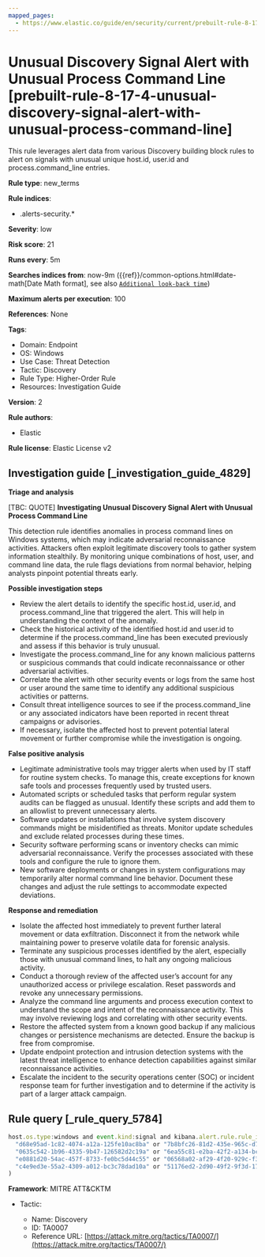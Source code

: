 ```yaml
---
mapped_pages:
  - https://www.elastic.co/guide/en/security/current/prebuilt-rule-8-17-4-unusual-discovery-signal-alert-with-unusual-process-command-line.html
---
```


# Unusual Discovery Signal Alert with Unusual Process Command Line [prebuilt-rule-8-17-4-unusual-discovery-signal-alert-with-unusual-process-command-line]

This rule leverages alert data from various Discovery building block rules to alert on signals with unusual unique host.id, user.id and process.command_line entries.

**Rule type**: new_terms

**Rule indices**:

* .alerts-security.*

**Severity**: low

**Risk score**: 21

**Runs every**: 5m

**Searches indices from**: now-9m ({{ref}}/common-options.html#date-math[Date Math format], see also [`Additional look-back time`](docs-content://solutions/security/detect-and-alert/create-detection-rule.md#rule-schedule))

**Maximum alerts per execution**: 100

**References**: None

**Tags**:

* Domain: Endpoint
* OS: Windows
* Use Case: Threat Detection
* Tactic: Discovery
* Rule Type: Higher-Order Rule
* Resources: Investigation Guide

**Version**: 2

**Rule authors**:

* Elastic

**Rule license**: Elastic License v2

## Investigation guide [_investigation_guide_4829]

**Triage and analysis**

[TBC: QUOTE]
**Investigating Unusual Discovery Signal Alert with Unusual Process Command Line**

This detection rule identifies anomalies in process command lines on Windows systems, which may indicate adversarial reconnaissance activities. Attackers often exploit legitimate discovery tools to gather system information stealthily. By monitoring unique combinations of host, user, and command line data, the rule flags deviations from normal behavior, helping analysts pinpoint potential threats early.

**Possible investigation steps**

* Review the alert details to identify the specific host.id, user.id, and process.command_line that triggered the alert. This will help in understanding the context of the anomaly.
* Check the historical activity of the identified host.id and user.id to determine if the process.command_line has been executed previously and assess if this behavior is truly unusual.
* Investigate the process.command_line for any known malicious patterns or suspicious commands that could indicate reconnaissance or other adversarial activities.
* Correlate the alert with other security events or logs from the same host or user around the same time to identify any additional suspicious activities or patterns.
* Consult threat intelligence sources to see if the process.command_line or any associated indicators have been reported in recent threat campaigns or advisories.
* If necessary, isolate the affected host to prevent potential lateral movement or further compromise while the investigation is ongoing.

**False positive analysis**

* Legitimate administrative tools may trigger alerts when used by IT staff for routine system checks. To manage this, create exceptions for known safe tools and processes frequently used by trusted users.
* Automated scripts or scheduled tasks that perform regular system audits can be flagged as unusual. Identify these scripts and add them to an allowlist to prevent unnecessary alerts.
* Software updates or installations that involve system discovery commands might be misidentified as threats. Monitor update schedules and exclude related processes during these times.
* Security software performing scans or inventory checks can mimic adversarial reconnaissance. Verify the processes associated with these tools and configure the rule to ignore them.
* New software deployments or changes in system configurations may temporarily alter normal command line behavior. Document these changes and adjust the rule settings to accommodate expected deviations.

**Response and remediation**

* Isolate the affected host immediately to prevent further lateral movement or data exfiltration. Disconnect it from the network while maintaining power to preserve volatile data for forensic analysis.
* Terminate any suspicious processes identified by the alert, especially those with unusual command lines, to halt any ongoing malicious activity.
* Conduct a thorough review of the affected user’s account for any unauthorized access or privilege escalation. Reset passwords and revoke any unnecessary permissions.
* Analyze the command line arguments and process execution context to understand the scope and intent of the reconnaissance activity. This may involve reviewing logs and correlating with other security events.
* Restore the affected system from a known good backup if any malicious changes or persistence mechanisms are detected. Ensure the backup is free from compromise.
* Update endpoint protection and intrusion detection systems with the latest threat intelligence to enhance detection capabilities against similar reconnaissance activities.
* Escalate the incident to the security operations center (SOC) or incident response team for further investigation and to determine if the activity is part of a larger attack campaign.


## Rule query [_rule_query_5784]

```js
host.os.type:windows and event.kind:signal and kibana.alert.rule.rule_id:(
  "d68e95ad-1c82-4074-a12a-125fe10ac8ba" or "7b8bfc26-81d2-435e-965c-d722ee397ef1" or
  "0635c542-1b96-4335-9b47-126582d2c19a" or "6ea55c81-e2ba-42f2-a134-bccf857ba922" or
  "e0881d20-54ac-457f-8733-fe0bc5d44c55" or "06568a02-af29-4f20-929c-f3af281e41aa" or
  "c4e9ed3e-55a2-4309-a012-bc3c78dad10a" or "51176ed2-2d90-49f2-9f3d-17196428b169"
)
```

**Framework**: MITRE ATT&CKTM

* Tactic:

    * Name: Discovery
    * ID: TA0007
    * Reference URL: [https://attack.mitre.org/tactics/TA0007/](https://attack.mitre.org/tactics/TA0007/)



